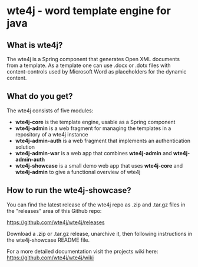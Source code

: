 # wte4j - word template engine for java

## What is wte4j?
The wte4j is a Spring component that generates Open XML documents from a template.
As a template one can use .docx or .dotx files with content-controls used by Microsoft Word as placeholders for the dynamic content.

## What do you get?
The wte4j consists of five modules:

- **wte4j-core** is the template engine, usable as a Spring component
- **wte4j-admin** is a web fragment for managing the templates in a repository of a wte4j instance
- **wte4j-admin-auth** is a web fragment that implements an authentication solution
- **wte4j-admin-war** is a web app that combines **wte4j-admin** and **wte4j-admin-auth**
- **wte4j-showcase** is a small demo web app that uses **wte4j-core** and **wte4j-admin** to give a functional overview of wte4j

## How to run the wte4j-showcase?
You can find the latest release of the wte4j repo as .zip and .tar.gz files in the "releases" area of this Github repo:

https://github.com/wte4j/wte4j/releases

Download a .zip or .tar.gz release, unarchive it, then following instructions in the wte4j-showcase README file.

For a more detailed documentation visit the projects wiki here: https://github.com/wte4j/wte4j/wiki
